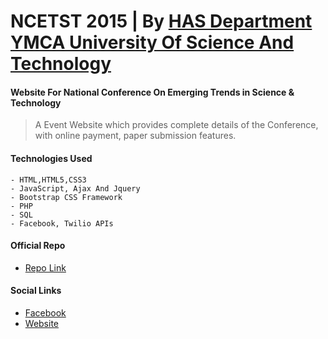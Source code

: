 # NCETST 2015 | By [HAS Department YMCA University Of Science And Technology]
#### Website For National Conference On Emerging Trends in Science &amp; Technology 
 [HAS Department YMCA University Of Science And Technology]: <http://www.ymcaust.ac.in/has>

> A Event Website which provides complete details of the Conference, with online payment, paper submission features.
 

#### Technologies Used
````
- HTML,HTML5,CSS3
- JavaScript, Ajax And Jquery
- Bootstrap CSS Framework
- PHP
- SQL
- Facebook, Twilio APIs
````

#### Official Repo
- [Repo Link](https://github.com/vipinkhushu/N-C-E-T-S-T)

#### Social Links
- [Facebook](#)
- [Website](https://www.ymcaustmob.com)

